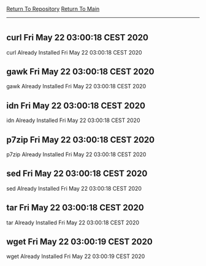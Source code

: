 [Return To Repository](https://github.com/bast69/piholeparser/)
[Return To Main](https://github.com/bast69/piholeparser/blob/master/RecentRunLogs/Mainlog.md)
____________________________________
# 
## curl Fri May 22 03:00:18 CEST 2020
curl Already Installed Fri May 22 03:00:18 CEST 2020
## gawk Fri May 22 03:00:18 CEST 2020
gawk Already Installed Fri May 22 03:00:18 CEST 2020
## idn Fri May 22 03:00:18 CEST 2020
idn Already Installed Fri May 22 03:00:18 CEST 2020
## p7zip Fri May 22 03:00:18 CEST 2020
p7zip Already Installed Fri May 22 03:00:18 CEST 2020
## sed Fri May 22 03:00:18 CEST 2020
sed Already Installed Fri May 22 03:00:18 CEST 2020
## tar Fri May 22 03:00:18 CEST 2020
tar Already Installed Fri May 22 03:00:18 CEST 2020
## wget Fri May 22 03:00:19 CEST 2020
wget Already Installed Fri May 22 03:00:19 CEST 2020
